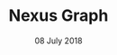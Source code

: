 ---
layout: project_page
title: "Nexus Graph"
excerpt: "A knowledge based AI approach to find more clients"
imgurl: /assets/images/nexusgraph/nexusgraph_teaser.png
gitlink: https://github.com/piy0999/NexusChain
projectdate: 08 July 2018
date: 08 July 2018
images:
  - /assets/images/nexusgraph/nexus_webapp_home.png
  - /assets/images/nexusgraph/nexus_webapp_search_form.png
  - /assets/images/nexusgraph/nexus_webapp_search_result.png
  - /assets/images/nexusgraph/nexusgraph_event.jpeg
projectdescription: "NexusGraph is a visualisation tool creating relationship graphs utitlising data from linkedin, relevant websites and crawling thousands of relevant search results to identify potential clients for your company or clients who might be looking for financial services/investments. It takes a knowledge based AI approach to solve problems in the domain of private equity, investment, wealth management and even in marketing/promotions campaign to identify potential clients"
teamdesc: The project was developed by a team of 6 within 24 hours for Societe Generale FinHack
technology_stack: 
  - Knowledge based AI model based on Keras and Tensorflow
  - d3.js for advanced graphing and visualizations 
  - Javascript and Bootstrap based web & mobile compatible app
team:
  member1:
    link: https://piyushjha.me
    name: Piyush Jha
  member2:
    link: https://waqasali.dev
    name: Waqas Ali
  member3:
    link: https://www.linkedin.com/in/tarun-sudhams-560a6815a/
    name: Tarun Sudhams
  member4:
    link: https://www.linkedin.com/in/charleswongsk/
    name: Charles Wong
  member5:
    link: https://www.linkedin.com/in/johnhorsema/
    name: Jonathan Ma
  member6:
    link: https://www.linkedin.com/in/wing-san-luk-517766ab/
    name: Wing San Luk
---